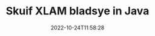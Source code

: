 ---
############################# Static ############################
layout: "auto-gen-merger"
date: 2022-10-24T11:58:28
draft: false
otherformats: odp ods odt one otp ott pdf pps ppsx ppt pptx rtf tex vdx vsdm vsdx

############################# Head ############################
head_title: "Skuif XLAM bladsye in Java"
head_description: "Skuif bladsye binne 'n XLAM dokument in Java na enige posisie deur die dokumente samesmelting API te gebruik."

############################# Header ############################
title: "Skuif XLAM bladsye in Java"
description: "Skuif XLAM bladsye met 'n paar reëls van Java-kode."
bg_image: "https://cms.admin.containerize.com/templates/aspose/App_Themes/V3/images/bg/header1.png"
bg_overlay: false
button:
    enable: true
    icon: "fas fa-arrow-down"
    label: "Laai gratis proeflopie af"
    link: "https://downloads.groupdocs.com/merger/java"

############################# SubMenu ############################
submenu:
    enable: true

    left:
        img_alt: "GroupDocs.Merger for Java"
        image: "https://cms.admin.containerize.com/templates/groupdocs/images/product-logos/90x90-noborder/groupdocs-merger-java.png"
        product: "GroupDocs.Merger"
        platform: "Java"

    middle:
        button:

            # button loop
            - link: "https://apireference.groupdocs.com/merger/java"
              text: "API-verwysing"

            # button loop
            - link: "https://github.com/groupdocs-merger"
              text: "Kode voorbeelde"

            # button loop
            - link: "https://products.groupdocs.app/merger/family"
              text: "Regstreekse demonstrasies"

            # button loop
            - link: "https://purchase.groupdocs.com/pricing/merger/java"
              text: "Pryse"

    right:
        link_download: "https://downloads.groupdocs.com/merger"
        link_learn: "https://docs.groupdocs.com/merger/java"
        link_buy: "https://purchase.groupdocs.com"

############################# About ############################
about:
    enable: true
    title: "Oor GroupDocs.Merger for Java API"
    content: |
        [GroupDocs.Merger for Java](/af/merger/java/) bied 'n eenvoudige oplossing om veilig saam te smelt en te verdeel tussen 'n wye reeks dokumentformate, insluitend PDF, Microsoft Office (Word, Excel, PowerPoint , OneNote), OpenDocument, HTML, beelde en vele ander binne Java toepassings. Deur net 'n paar reëls van die kode by te voeg, voer verskeie dokumentbewerkings uit soos skuif, verwyder, draai, ruil, onttrek of verander die oriëntasie van bladsye binne die dokumente. Die dokumentsamesmeltings-API ondersteun ook die voorskou van dokumentbladsye as 'n prent om die dokumentstruktuur, formatering en inhoud op die bladsy te ontleed.
        
        GroupDocs.Merger API is 'n regte keuse vir korporatiewe oplossings wat lêerbladsy-skuiffunksies benodig. Hierdie API's word goed ondersteun op alle groot bedryfstelsels en platforms insluitend J2SE 7.0 (1.7), J2SE 8.0 (1.8), Java 10.

############################# Steps ############################
steps:
    enable: true
    title_left: "Skuif XLAM lêerbladsye in Java"
    content_left: |
        [GroupDocs.Merger for Java](/af/merger/java/) maak dit maklik vir Java-ontwikkelaars om bladsye binne 'n XLAM-lêer te skuif deur 'n paar maklike stappe te implementeer .
        
        * Inisialiseer **MoveOptions** om huidige en nuwe bladsynommers te spesifiseer.
        * Skep nuwe instansie van **Merger** en gee brondokumentpad as 'n konstruktorparameter deur.
        * Bel **movePage** en slaag **MoveOptions** objek.
        * Roep **Save** en spesifiseer die lêerpad om die resulterende dokument te stoor.

    title_right: "Stelselvereistes"
    content_right: |
        GroupDocs.Merger for Java API's word op alle groot platforms en bedryfstelsels ondersteun. Voordat u die kode hieronder uitvoer, maak asseblief seker dat u die volgende voorvereistes op u stelsel geïnstalleer het.

        * Bedryfstelsels: Microsoft Windows, Linux, MacOS
        * Ontwikkelingsomgewings: NetBeans, IntelliJ IDEA, Eclipse
        * Raamwerke: J2SE 7.0 (1.7), J2SE 8.0 (1.8), Java 10
        * Laai die nuutste weergawe van GroupDocs.Merger for Java af vanaf [Maven](https://repository.groupdocs.com/webapp/#/artifacts/browse/tree/General/repo/com/groupdocs/groupdocs-merger)
         
    code: |
     {{% merger/additional-styles %}}
     {{< merger/code-merger title="Hoe om XLAM lêerbladsye te skuif deur Java voorbeeldkode te gebruik">}}

        ```java    
        // Skuif XLAM lêerbladsye deur GroupDocs.Merger API te gebruik
        int pageNumber = 6;
        int newPageNumber = 1;

        // Inisialiseer MoveOptions-klas om huidige en nuwe bladsynommers te spesifiseer
        MoveOptions moveOptions = new MoveOptions(pageNumber, newPageNumber);

        // Instansieer samesmelting met invoer XLAM dokument
        Merger merger = new Merger("input.xlam");

        // Roep movePage metode en gee MoveOptions voorwerp daaraan
        merger.movePage(moveOptions);
    
        // Roep stoormetode en slaag die gewenste lêerpad om die uitvoerdokument te stoor
        merger.save("output.xlam");
        ```
     {{< /merger/code-merger >}}

############################# Demos ############################
demos:
    enable: true
    title: "Regstreekse demonstrasies - Skuif XLAM bladsye aanlyn"
    content: |
       Skuif XLAM lêerbladsye op die oomblik deur [GroupDocs.Merger Live Demos](https://products.groupdocs.app/splitter/move-pages/xlam) webwerf te besoek.
       Die lewendige demo het die volgende voordele.
        
############################# About Formats ############################
about_formats:
    enable: true

############################# More Formats ############################
more_formats:
    enable: true
    title: "Skuif bladsye van ander dokumentformate"
    content: |
        Java dokumente samesmelting en verdeel API vir lêerformate en beelde. Skuif sommige van die gewilde lêerformate soos hieronder genoem.

############################# Back to top ###############################
back_to_top:
    enable: true
---
